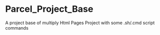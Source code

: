 # Parcel_Project_Base
A project base of multiply Html Pages  Project with some .sh/.cmd script commands
